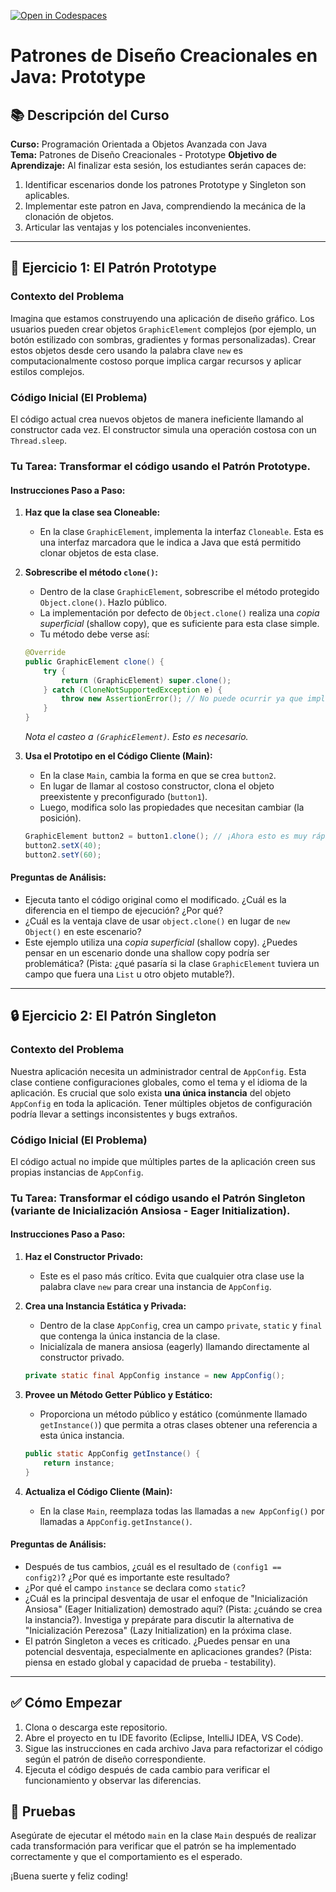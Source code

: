 [![Open in Codespaces](https://classroom.github.com/assets/launch-codespace-2972f46106e565e64193e422d61a12cf1da4916b45550586e14ef0a7c637dd04.svg)](https://classroom.github.com/open-in-codespaces?assignment_repo_id=20494099)
# Patrones de Diseño Creacionales en Java: Prototype
## 📚 Descripción del Curso
**Curso:** Programación Orientada a Objetos Avanzada con Java  
**Tema:** Patrones de Diseño Creacionales - Prototype 
**Objetivo de Aprendizaje:** Al finalizar esta sesión, los estudiantes serán capaces de:
1.  Identificar escenarios donde los patrones Prototype y Singleton son aplicables.
2.  Implementar este patron en Java, comprendiendo la mecánica de la clonación de objetos.
3.  Articular las ventajas y los potenciales inconvenientes.

---

## 🧩 Ejercicio 1: El Patrón Prototype

### Contexto del Problema
Imagina que estamos construyendo una aplicación de diseño gráfico. Los usuarios pueden crear objetos `GraphicElement` complejos (por ejemplo, un botón estilizado con sombras, gradientes y formas personalizadas). Crear estos objetos desde cero usando la palabra clave `new` es computacionalmente costoso porque implica cargar recursos y aplicar estilos complejos.

### Código Inicial (El Problema)
El código actual crea nuevos objetos de manera ineficiente llamando al constructor cada vez. El constructor simula una operación costosa con un `Thread.sleep`.

### Tu Tarea: Transformar el código usando el Patrón Prototype.

#### Instrucciones Paso a Paso:
1.  **Haz que la clase sea Cloneable:**
    *   En la clase `GraphicElement`, implementa la interfaz `Cloneable`. Esta es una interfaz marcadora que le indica a Java que está permitido clonar objetos de esta clase.

2.  **Sobrescribe el método `clone()`:**
    *   Dentro de la clase `GraphicElement`, sobrescribe el método protegido `Object.clone()`. Hazlo público.
    *   La implementación por defecto de `Object.clone()` realiza una *copia superficial* (shallow copy), que es suficiente para esta clase simple.
    *   Tu método debe verse así:
    ```java
    @Override
    public GraphicElement clone() {
        try {
            return (GraphicElement) super.clone();
        } catch (CloneNotSupportedException e) {
            throw new AssertionError(); // No puede ocurrir ya que implementamos Cloneable
        }
    }
    ```
    *Nota el casteo a `(GraphicElement)`. Esto es necesario.*

3.  **Usa el Prototipo en el Código Cliente (Main):**
    *   En la clase `Main`, cambia la forma en que se crea `button2`.
    *   En lugar de llamar al costoso constructor, clona el objeto preexistente y preconfigurado (`button1`).
    *   Luego, modifica solo las propiedades que necesitan cambiar (la posición).
    ```java
    GraphicElement button2 = button1.clone(); // ¡Ahora esto es muy rápido!
    button2.setX(40);
    button2.setY(60);
    ```

#### Preguntas de Análisis:
*   Ejecuta tanto el código original como el modificado. ¿Cuál es la diferencia en el tiempo de ejecución? ¿Por qué?
*   ¿Cuál es la ventaja clave de usar `object.clone()` en lugar de `new Object()` en este escenario?
*   Este ejemplo utiliza una *copia superficial* (shallow copy). ¿Puedes pensar en un escenario donde una shallow copy podría ser problemática? (Pista: ¿qué pasaría si la clase `GraphicElement` tuviera un campo que fuera una `List` u otro objeto mutable?).

---

## 🔒 Ejercicio 2: El Patrón Singleton

### Contexto del Problema
Nuestra aplicación necesita un administrador central de `AppConfig`. Esta clase contiene configuraciones globales, como el tema y el idioma de la aplicación. Es crucial que solo exista **una única instancia** del objeto `AppConfig` en toda la aplicación. Tener múltiples objetos de configuración podría llevar a settings inconsistentes y bugs extraños.

### Código Inicial (El Problema)
El código actual no impide que múltiples partes de la aplicación creen sus propias instancias de `AppConfig`.

### Tu Tarea: Transformar el código usando el Patrón Singleton (variante de Inicialización Ansiosa - Eager Initialization).

#### Instrucciones Paso a Paso:
1.  **Haz el Constructor Privado:**
    *   Este es el paso más crítico. Evita que cualquier otra clase use la palabra clave `new` para crear una instancia de `AppConfig`.

2.  **Crea una Instancia Estática y Privada:**
    *   Dentro de la clase `AppConfig`, crea un campo `private`, `static` y `final` que contenga la única instancia de la clase.
    *   Inicialízala de manera ansiosa (eagerly) llamando directamente al constructor privado.
    ```java
    private static final AppConfig instance = new AppConfig();
    ```

3.  **Provee un Método Getter Público y Estático:**
    *   Proporciona un método público y estático (comúnmente llamado `getInstance()`) que permita a otras clases obtener una referencia a esta única instancia.
    ```java
    public static AppConfig getInstance() {
        return instance;
    }
    ```

4.  **Actualiza el Código Cliente (Main):**
    *   En la clase `Main`, reemplaza todas las llamadas a `new AppConfig()` por llamadas a `AppConfig.getInstance()`.

#### Preguntas de Análisis:
*   Después de tus cambios, ¿cuál es el resultado de `(config1 == config2)`? ¿Por qué es importante este resultado?
*   ¿Por qué el campo `instance` se declara como `static`?
*   ¿Cuál es la principal desventaja de usar el enfoque de "Inicialización Ansiosa" (Eager Initialization) demostrado aquí? (Pista: ¿cuándo se crea la instancia?). Investiga y prepárate para discutir la alternativa de "Inicialización Perezosa" (Lazy Initialization) en la próxima clase.
*   El patrón Singleton a veces es criticado. ¿Puedes pensar en una potencial desventaja, especialmente en aplicaciones grandes? (Pista: piensa en estado global y capacidad de prueba - testability).

---

## ✅ Cómo Empezar
1.  Clona o descarga este repositorio.
2.  Abre el proyecto en tu IDE favorito (Eclipse, IntelliJ IDEA, VS Code).
3.  Sigue las instrucciones en cada archivo Java para refactorizar el código según el patrón de diseño correspondiente.
4.  Ejecuta el código después de cada cambio para verificar el funcionamiento y observar las diferencias.

## 🧪 Pruebas
Asegúrate de ejecutar el método `main` en la clase `Main` después de realizar cada transformación para verificar que el patrón se ha implementado correctamente y que el comportamiento es el esperado.

¡Buena suerte y feliz coding!
